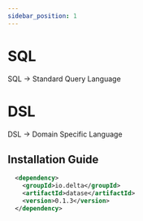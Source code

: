 ```yaml
---
sidebar_position: 1
---
```


# SQL

SQL -> Standard Query Language

# DSL

DSL -> Domain Specific Language


## Installation Guide

```xml
  <dependency>
    <groupId>io.delta</groupId>
    <artifactId>datase</artifactId>
    <version>0.1.3</version>
  </dependency>
```